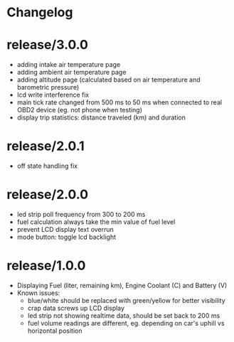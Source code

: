 # Changelog

# release/3.0.0
 - adding intake air temperature page
 - adding ambient air temperature page
 - adding altitude page (calculated based on air temperature and barometric pressure)
 - lcd write interference fix
 - main tick rate changed from 500 ms to 50 ms when connected to real OBD2 device (eg. not phone when testing)
 - display trip statistics: distance traveled (km) and duration

# release/2.0.1
 - off state handling fix

# release/2.0.0
 - led strip poll frequency from 300 to 200 ms
 - fuel calculation always take the min value of fuel level
 - prevent LCD display text overrun
 - mode button: toggle lcd backlight

# release/1.0.0

 - Displaying Fuel (liter, remaining km), Engine Coolant (C) and Battery (V)
 - Known issues: 
   - blue/white should be replaced with green/yellow for better visibility
   - crap data screws up LCD display
   - led strip not showing realtime data, should be set back to 200 ms
   - fuel volume readings are different, eg. depending on car's uphill vs horizontal position